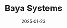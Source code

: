 ---  
layout: startup_page  
title: "Baya Systems"  
id: "bayasystems.com"  
permalink: "/bayasystemsbayasystems.com01232025/"  
website: "https://bayasystems.com/"  
funding_round: "Series B"  
funding_amount: "$36M+"  
investors: "Maverick Silicon, Synopsys, Matrix Partners, Intel Capital"  
about: "Baya Systems develops system IP technology to accelerate intelligent computing. They offer software-driven solutions for system-on-chip designs and the chiplet economy, focusing on efficient data movement and connectivity for AI acceleration and large-scale compute infrastructure."  
markets: "Semiconductors, AI, Chiplets"  
hq: "Santa Clara, California, United States"  
founded_year: ""  
linkedin: "https://www.linkedin.com/company/bayasystems/"  
twitter: ""  
instagram: ""  
facebook: ""  
crunchbase: "https://www.crunchbase.com/organization/baya-systems"  
pitchbook: "https://pitchbook.com/profiles/company/555273-64"  

date_display: "23-Jan-2025"  
date: "2025-01-23"

# SEO Optimization  
meta_title: "Baya Systems - Series B Funding ($36M+)"  
meta_description: "Baya Systems, Baya Systems develops system IP technology to accelerate intelligent computing. They offer software-driven solutions for system-on-chip designs and th..."  
meta_keywords: "Baya Systems, Semiconductors, AI, Chiplets, Series B funding"  
canonical_url: "https://startup.projectstartups.com/bayasystemsbayasystems.com01232025/"  
---